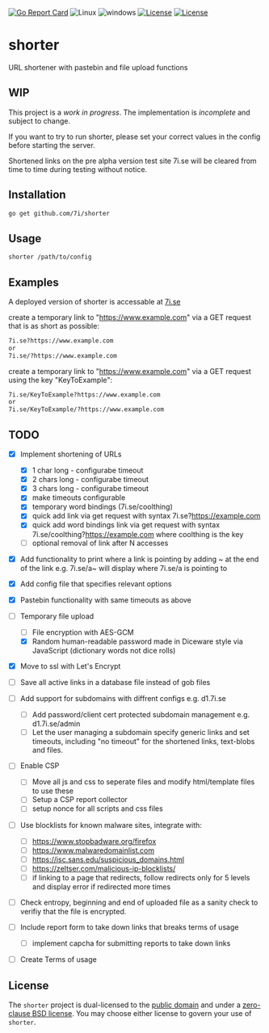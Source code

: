 [![Go Report Card](https://goreportcard.com/badge/github.com/7i/shorter)](https://goreportcard.com/report/github.com/7i/shorter)
![Linux](https://img.shields.io/badge/Supports-Linux-green.svg)
![windows](https://img.shields.io/badge/Supports-windows-green.svg)
[![License](https://img.shields.io/badge/License-UNLICENSE-blue.svg)](https://raw.githubusercontent.com/7i/shorter/master/UNLICENSE)
[![License](https://img.shields.io/badge/License-0BSD-blue.svg)](https://raw.githubusercontent.com/7i/shorter/master/LICENSE)
# shorter
URL shortener with pastebin and file upload functions


## WIP

This project is a *work in progress*. The implementation is *incomplete* and subject to change.

If you want to try to run shorter, please set your correct values in the config before starting the server.

Shortened links on the pre alpha version test site 7i.se will be cleared from time to time during testing without notice.

## Installation

```bash
go get github.com/7i/shorter
```

## Usage

```bash
shorter /path/to/config
```

## Examples
A deployed version of shorter is accessable at [7i.se](http://7i.se)

create a temporary link to "https://www.example.com" via a GET request that is as short as possible:
```bash
7i.se?https://www.example.com
or
7i.se/?https://www.example.com
```
create a temporary link to "https://www.example.com" via a GET request using the key "KeyToExample":
```bash
7i.se/KeyToExample?https://www.example.com
or
7i.se/KeyToExample/?https://www.example.com
```

## TODO
- [x] Implement shortening of URLs
   - [x] 1 char long - configurabe timeout
   - [x] 2 chars long - configurabe timeout
   - [x] 3 chars long - configurabe timeout
   - [x] make timeouts configurable
   - [x] temporary word bindings (7i.se/coolthing)
   - [x] quick add link via get request with syntax 7i.se?https://example.com
   - [x] quick add word bindings link via get request with syntax 7i.se/coolthing?https://example.com where coolthing is the key
   - [ ] optional removal of link after N accesses
- [x] Add functionality to print where a link is pointing by adding ~ at the end of the link e.g. 7i.se/a~ will display where 7i.se/a is pointing to
- [x] Add config file that specifies relevant options
- [x] Pastebin functionality with same timeouts as above
- [ ] Temporary file upload
   - [ ] File encryption with AES-GCM
   - [x] Random human-readable password made in Diceware style via JavaScript (dictionary words not dice rolls)
- [x] Move to ssl with Let's Encrypt
- [ ] Save all active links in a database file instead of gob files 
- [ ] Add support for subdomains with diffrent configs e.g. d1.7i.se
   - [ ] Add password/client cert protected subdomain management e.g. d1.7i.se/admin
   - [ ] Let the user managing a subdomain specify generic links and set timeouts, including "no timeout" for the shortened links, text-blobs and files.
- [ ] Enable CSP
   - [ ] Move all js and css to seperate files and modify html/template files to use these
   - [ ] Setup a CSP report collector
   - [ ] setup nonce for all scripts and css files
- [ ] Use blocklists for known malware sites, integrate with:
   - [ ] https://www.stopbadware.org/firefox
   - [ ] https://www.malwaredomainlist.com
   - [ ] https://isc.sans.edu/suspicious_domains.html
   - [ ] https://zeltser.com/malicious-ip-blocklists/
   - [ ] if linking to a page that redirects, follow redirects only for 5 levels and display error if redirected more times
- [ ] Check entropy, beginning and end of uploaded file as a sanity check to verifiy that the file is encrypted.
- [ ] Include report form to take down links that breaks terms of usage
   - [ ] implement capcha for submitting reports to take down links
- [ ] Create Terms of usage


## License

The `shorter` project is dual-licensed to the [public domain](UNLICENSE) and under a [zero-clause BSD license](LICENSE). You may choose either license to govern your use of `shorter`.

